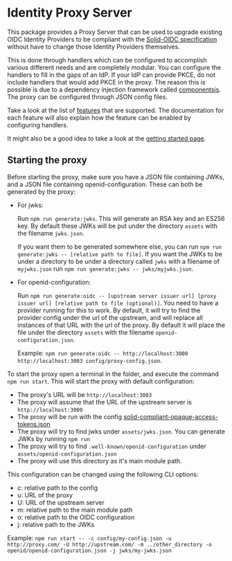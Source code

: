 # Identity Proxy Server

This package provides a Proxy Server that can be used to upgrade existing OIDC Identity Providers to be compliant with the [Solid-OIDC specification](https://solid.github.io/authentication-panel/solid-oidc/) without have to change those Identity Providers themselves.

This is done through handlers which can be configured to accomplish various different needs and are completely modular. You can configure the handlers to fill in the gaps of an IdP. If your IdP can provide PKCE, do not include handlers that would add PKCE in the proxy. The reason this is possible is due to a dependency injection framework called [componentsjs](https://componentsjs.readthedocs.io/en/latest/). The proxy can be configured through JSON config files.

Take a look at the list of [features](../../docs/modules/features/pages/index.adoc) that are supported. The documentation for each feature will also explain how the feature can be enabled by configuring handlers.

It might also be a good idea to take a look at the [getting started page](../../docs/modules/features/pages/getting_started.adoc).

## Starting the proxy

Before starting the proxy, make sure you have a JSON file containing JWKs, and a JSON file containing openid-configuration.
These can both be generated by the proxy:

- For jwks: 

    Run `npm run generate:jwks`. This will generate an RSA key and an ES256 key. By default these JWKs will be put under the directory `assets` with the filename `jwks.json`. 
    
    If you want them to be generated somewhere else, you can run `npm run generate:jwks -- [relative path to file]`. If you want the JWKs to be under a directory to be under a directory called `jwks` with a filename of `myjwks.json` run `npm run generate:jwks -- jwks/myjwks.json`.

- For openid-configuration:

    Run `npm run generate:oidc -- [upstream server issuer url] [proxy issuer url] [relative path to file (optional)]`. You need to have a provider running for this to work. By default, it will try to find the provider config under the url of the upstream, and will replace all instances of that URL with the url of the proxy. By default it will place the file under the directory `assets` with the filename `openid-configuration.json`.

    Example: `npm run generate:oidc -- http://localhost:3000 http://localhost:3003 config/proxy-config.json`.



To start the proxy open a terminal in the folder, and execute the command `npm run start`. This will start the proxy with default configuration:
- The proxy's URL will be `http://localhost:3003`
- The proxy will assume that the URL of the upstream server is `http://localhost:3000`
- The proxy will be run with the config [solid-compliant-opaque-access-tokens.json](./config/presets/solid-compliant-opaque-access-tokens.json)
- The proxy will try to find jwks under `assets/jwks.json`. You can generate JWKs by running `npm run` 
- The proxy will try to find `.well-known/openid-configuration` under `assets/openid-configuration.json`
- The proxy will use this directory as it's main module path.

This configuration can be changed using the following CLI options:
- c: relative path to the config
- u: URL of the proxy
- U: URL of the upstream server
- m: relative path to the main module path
- o: relative path to the OIDC configuration
- j: relative path to the JWKs

Example: `npm run start -- -c config/my-config.json -u http://proxy.com/ -U http://upstream.com/ -m ../other_directory -o openid/openid-configuration.json -j jwks/my-jwks.json`

